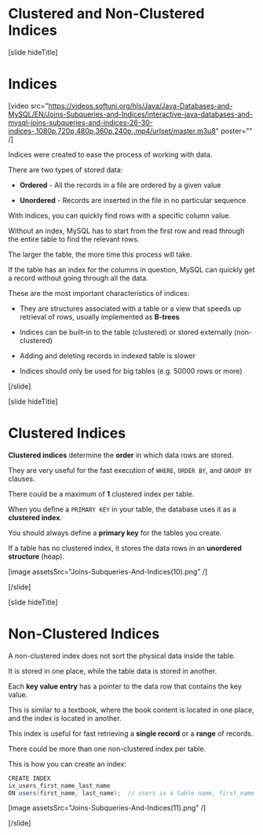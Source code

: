# Clustered and Non-Clustered Indices

[slide hideTitle]

# Indices

[video src="https://videos.softuni.org/hls/Java/Java-Databases-and-MySQL/EN/Joins-Subqueries-and-Indices/interactive-java-databases-and-mysql-joins-subqueries-and-indices-26-30-indices-,1080p,720p,480p,360p,240p,.mp4/urlset/master.m3u8" poster="" /]

Indices were created to ease the process of working with data.

There are two types of stored data:

- **Ordered** - All the records in a file are ordered by a given value

- **Unordered** - Records are inserted in the file in no particular sequence

With indices, you can quickly find rows with a specific column value.

Without an index, MySQL has to start from the first row and read through the entire table to find the relevant rows.

The larger the table, the more time this process will take. 

If the table has an index for the columns in question, MySQL can quickly get a record without going through all the data.

These are the most important characteristics of indices:

- They are structures associated with a table or а view that speeds up retrieval of rows, usually implemented as **B-trees**
  
- Indices can be built-in to the table (clustered) or stored externally (non-clustered)

- Adding and deleting records in indexed table is slower

- Indices should only be used for big tables (e.g. 50000 rows or more)

[/slide]

[slide hideTitle]

# Clustered Indices

**Clustered indices** determine the **order** in which data rows are stored.

They are very useful for the fast execution of `WHERE`, `ORDER BY`, and `GROUP BY` clauses.

There could be a maximum of **1** clustered index per table.

When you define a `PRIMARY KEY` in your table, the database uses it as a **clustered index**.

You should always define a **primary key** for the tables you create.

If a table has no clustered index, it stores the data rows in an **unordered structure** (heap).

[image assetsSrc="Joins-Subqueries-And-Indices(10).png" /]

[/slide]

[slide hideTitle]

# Non-Clustered Indices

A non-clustered index does not sort the physical data inside the table.

It is stored in one place, while the table data is stored in another.

Each **key value entry** has a pointer to the data row that contains the key value.

This is similar to a textbook, where the book content is located in one place, and the index is located in another.

This index is useful for fast retrieving a **single record** or a **range** of records.

There could be more than one non-clustered index per table.

This is how you can create an index:

```Java
CREATE INDEX
ix_users_first_name_last_name
ON users(first_name, last_name);  // users is a table name, first_name and last_name are column names
```

[image assetsSrc="Joins-Subqueries-And-Indices(11).png" /]

[/slide]

